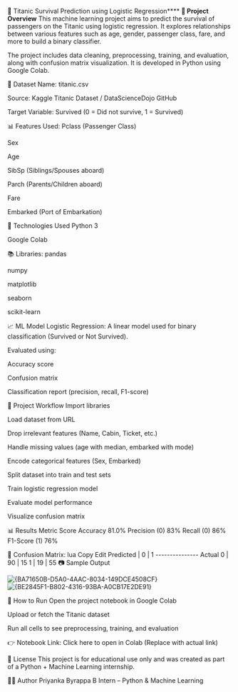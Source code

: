 **🚢** Titanic Survival Prediction using Logistic Regression****
**📌 Project Overview**
This machine learning project aims to predict the survival of passengers on the Titanic using logistic regression. It explores relationships between various features such as age, gender, passenger class, fare, and more to build a binary classifier.

The project includes data cleaning, preprocessing, training, and evaluation, along with confusion matrix visualization. It is developed in Python using Google Colab.

📁 Dataset
Name: titanic.csv

Source: Kaggle Titanic Dataset / DataScienceDojo GitHub

Target Variable: Survived (0 = Did not survive, 1 = Survived)

📊 Features Used:
Pclass (Passenger Class)

Sex

Age

SibSp (Siblings/Spouses aboard)

Parch (Parents/Children aboard)

Fare

Embarked (Port of Embarkation)

🔧 Technologies Used
Python 3

Google Colab

📚 Libraries:
pandas

numpy

matplotlib

seaborn

scikit-learn

📈 ML Model
Logistic Regression:
A linear model used for binary classification (Survived or Not Survived).

Evaluated using:

Accuracy score

Confusion matrix

Classification report (precision, recall, F1-score)

🚀 Project Workflow
Import libraries

Load dataset from URL

Drop irrelevant features (Name, Cabin, Ticket, etc.)

Handle missing values (age with median, embarked with mode)

Encode categorical features (Sex, Embarked)

Split dataset into train and test sets

Train logistic regression model

Evaluate model performance

Visualize confusion matrix

📊 Results
Metric	Score
Accuracy	81.0%
Precision (0)	83%
Recall (0)	86%
F1-Score (1)	76%

🔹 Confusion Matrix:
lua
Copy
Edit
              Predicted
             |  0  |  1
           ---------------
Actual  0   | 90  | 15
        1   | 19  | 55
📷 Sample Output

![{BA71650B-D5A0-4AAC-8034-149DCE4508CF}](https://github.com/user-attachments/assets/36be0743-b474-4003-88a8-49e532729e6a)
![{BE2845F1-B802-4316-93BA-A0CB17E2DE91}](https://github.com/user-attachments/assets/904a20f5-1101-4cb5-80c3-4f72b9c4a61d)



📌 How to Run
Open the project notebook in Google Colab

Upload or fetch the Titanic dataset

Run all cells to see preprocessing, training, and evaluation

👉 Notebook Link: Click here to open in Colab
(Replace with actual link)

🧾 License
This project is for educational use only and was created as part of a Python + Machine Learning internship.

🙋‍♀️ Author
Priyanka Byrappa B
Intern – Python & Machine Learning

